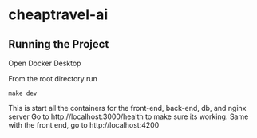 # cheaptravel-ai

## Running the Project

Open Docker Desktop

From the root directory run 
```
make dev
```
This is start all the containers for the front-end, back-end, db, and nginx server
Go to http://localhost:3000/health to make sure its working.
Same with the front end, go to http://localhost:4200
